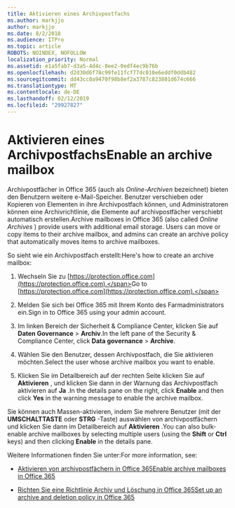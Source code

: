 ```yaml
---
title: Aktivieren eines Archivpostfachs
ms.author: markjjo
author: markjjo
ms.date: 8/2/2018
ms.audience: ITPro
ms.topic: article
ROBOTS: NOINDEX, NOFOLLOW
localization_priority: Normal
ms.assetid: e1a5fab7-d3a5-4d4c-8ee2-0edf4ec9b76b
ms.openlocfilehash: d2d30d6f78c99fe11fcf77dc010e6eddf0ddb482
ms.sourcegitcommit: dd43cc0a9470f98b8ef2a3787c823801d674c666
ms.translationtype: MT
ms.contentlocale: de-DE
ms.lasthandoff: 02/12/2019
ms.locfileid: "29927827"
---
```

# <a name="enable-an-archive-mailbox"></a><span data-ttu-id="c3d3d-102">Aktivieren eines Archivpostfachs</span><span class="sxs-lookup"><span data-stu-id="c3d3d-102">Enable an archive mailbox</span></span>

<span data-ttu-id="c3d3d-p101">Archivpostfächer in Office 365 (auch als *Online-Archiven* bezeichnet) bieten den Benutzern weitere e-Mail-Speicher. Benutzer verschieben oder Kopieren von Elementen in ihre Archivpostfach können, und Administratoren können eine Archivrichtlinie, die Elemente auf archivpostfächer verschiebt automatisch erstellen.</span><span class="sxs-lookup"><span data-stu-id="c3d3d-p101">Archive mailboxes in Office 365 (also called  *Online Archives*  ) provide users with additional email storage. Users can move or copy items to their archive mailbox, and admins can create an archive policy that automatically moves items to archive mailboxes.</span></span> 
  
<span data-ttu-id="c3d3d-105">So sieht wie ein Archivpostfach erstellt:</span><span class="sxs-lookup"><span data-stu-id="c3d3d-105">Here's how to create an archive mailbox:</span></span>
  
1. <span data-ttu-id="c3d3d-106">Wechseln Sie zu [https://protection.office.com](https://protection.office.com).</span><span class="sxs-lookup"><span data-stu-id="c3d3d-106">Go to [https://protection.office.com](https://protection.office.com).</span></span>
    
2. <span data-ttu-id="c3d3d-107">Melden Sie sich bei Office 365 mit Ihrem Konto des Farmadministrators ein.</span><span class="sxs-lookup"><span data-stu-id="c3d3d-107">Sign in to Office 365 using your admin account.</span></span>
    
3. <span data-ttu-id="c3d3d-108">Im linken Bereich der Sicherheit &amp; Compliance Center, klicken Sie auf **Daten Governance** \> **Archiv**.</span><span class="sxs-lookup"><span data-stu-id="c3d3d-108">In the left pane of the Security &amp; Compliance Center, click **Data governance** \> **Archive**.</span></span>
    
4. <span data-ttu-id="c3d3d-109">Wählen Sie den Benutzer, dessen Archivpostfach, die Sie aktivieren möchten.</span><span class="sxs-lookup"><span data-stu-id="c3d3d-109">Select the user whose archive mailbox you want to enable.</span></span>
    
5. <span data-ttu-id="c3d3d-110">Klicken Sie im Detailbereich auf der rechten Seite klicken Sie auf **Aktivieren** , und klicken Sie dann in der Warnung das Archivpostfach aktivieren auf **Ja** .</span><span class="sxs-lookup"><span data-stu-id="c3d3d-110">In the details pane on the right, click **Enable** and then click **Yes** in the warning message to enable the archive mailbox.</span></span> 
    
<span data-ttu-id="c3d3d-111">Sie können auch Massen-aktivieren, indem Sie mehrere Benutzer (mit der **UMSCHALTTASTE** oder **STRG** -Taste) auswählen von archivpostfächern und klicken Sie dann im Detailbereich auf **Aktivieren** .</span><span class="sxs-lookup"><span data-stu-id="c3d3d-111">You can also bulk-enable archive mailboxes by selecting multiple users (using the **Shift** or **Ctrl** keys) and then clicking **Enable** in the details pane.</span></span> 
  
<span data-ttu-id="c3d3d-112">Weitere Informationen finden Sie unter:</span><span class="sxs-lookup"><span data-stu-id="c3d3d-112">For more information, see:</span></span>
  
- [<span data-ttu-id="c3d3d-113">Aktivieren von archivpostfächern in Office 365</span><span class="sxs-lookup"><span data-stu-id="c3d3d-113">Enable archive mailboxes in Office 365</span></span>](https://support.office.com/article/enable-archive-mailboxes-in-the-office-365-security-compliance-center-268a109e-7843-405b-bb3d-b9393b2342ce)
    
- [<span data-ttu-id="c3d3d-114">Richten Sie eine Richtlinie Archiv und Löschung in Office 365</span><span class="sxs-lookup"><span data-stu-id="c3d3d-114">Set up an archive and deletion policy in Office 365</span></span>](https://support.office.com/article/Set-up-an-archive-and-deletion-policy-for-mailboxes-in-your-Office-365-organization-ec3587e4-7b4a-40fb-8fb8-8aa05aeae2ce)
    


